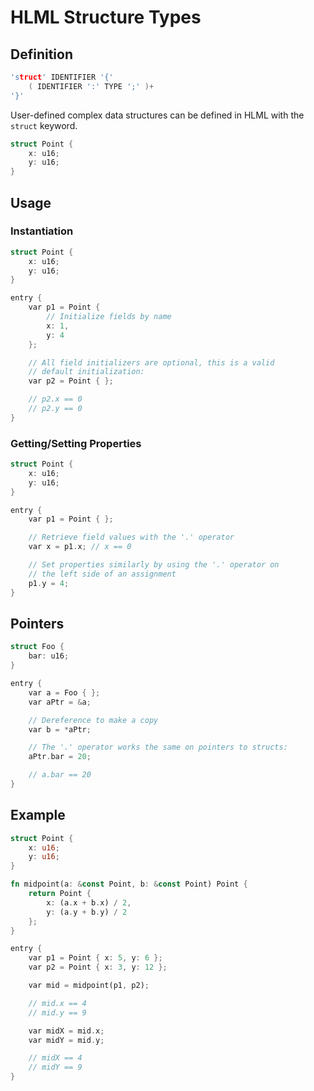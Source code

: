 # HLML Structure Types

## Definition
```c
'struct' IDENTIFIER '{' 
    ( IDENTIFIER ':' TYPE ';' )+
'}'
```

User-defined complex data structures can be defined in HLML with the `struct` keyword.

```c
struct Point {
    x: u16;
    y: u16;
}
```

## Usage

### Instantiation
```c
struct Point {
    x: u16;
    y: u16;
}

entry {
    var p1 = Point {
        // Initialize fields by name
        x: 1,
        y: 4
    };

    // All field initializers are optional, this is a valid
    // default initialization:
    var p2 = Point { };

    // p2.x == 0
    // p2.y == 0
}
```

### Getting/Setting Properties
```c
struct Point {
    x: u16;
    y: u16;
}

entry {
    var p1 = Point { };

    // Retrieve field values with the '.' operator
    var x = p1.x; // x == 0

    // Set properties similarly by using the '.' operator on
    // the left side of an assignment
    p1.y = 4;
}
```

## Pointers
```c
struct Foo {
    bar: u16;
}

entry {
    var a = Foo { };
    var aPtr = &a;

    // Dereference to make a copy
    var b = *aPtr;

    // The '.' operator works the same on pointers to structs:
    aPtr.bar = 20;

    // a.bar == 20
}
```

## Example
```rust
struct Point {
    x: u16;
    y: u16;
}

fn midpoint(a: &const Point, b: &const Point) Point {
    return Point {
        x: (a.x + b.x) / 2,
        y: (a.y + b.y) / 2
    };
} 

entry {
    var p1 = Point { x: 5, y: 6 };
    var p2 = Point { x: 3, y: 12 };

    var mid = midpoint(p1, p2);

    // mid.x == 4
    // mid.y == 9

    var midX = mid.x;
    var midY = mid.y;

    // midX == 4
    // midY == 9
}
```